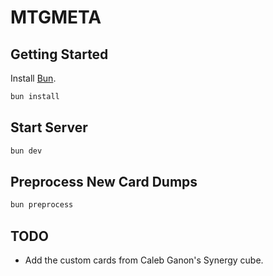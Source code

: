 # MTGMETA

## Getting Started

Install [Bun](https://bun.sh).

```sh
bun install
```

## Start Server

```sh
bun dev
```

## Preprocess New Card Dumps

```sh
bun preprocess
```

## TODO

- Add the custom cards from Caleb Ganon's Synergy cube.
